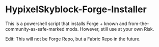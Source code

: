# HypixelSkyblock-Forge-Installer
This is a powershell script that installs Forge + known and from-the-community-as-safe-marked mods. However, still use at your own Risk.

Edit: This will not be  Forge Repo, but a Fabric Repo in the future.
